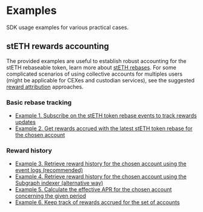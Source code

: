 # Examples

SDK usage examples for various practical cases.

## stETH rewards accounting

The provided examples are useful to establish robust accounting for the stETH rebaseable token, learn more about [stETH rebases](https://docs.lido.fi/contracts/lido/#rebase). For some complicated scenarios of using collective accounts for multiples users (might be applicable for CEXes and custodian services), see the suggested [reward attribution](https://hackmd.io/@lido/rewards-attribution) approaches.

### Basic rebase tracking

- [Example 1. Subscribe on the stETH token rebase events to track rewards updates](rewards/README.md#subscribe-on-the-steth-token-rebase-events-to-track-reward-updates)
- [Example 2. Get rewards accrued with the latest stETH token rebase for the chosen account](rewards/README.md#get-rewards-accrued-with-the-latest-steth-token-rebase-for-the-chosen-account)

### Reward history

- [Example 3. Retrieve reward history for the chosen account using the event logs (recommended)](rewards/README.mdretrieve-reward-history-for-the-particular-account-using-the-event-logs-recommended)
- [Example 4. Retrieve reward history for the chosen account using the Subgraph indexer (alternative way)](rewards/README.md#retrieve-reward-history-for-the-particular-account-using-the-subgraph-indexer-alternative-way)
- [Example 5. Calculate the effective APR for the chosen account concerning the given period](rewards/README.md#calculate-the-effective-apr-for-the-chosen-account-concerning-the-given-period)
- [Example 6. Keep track of rewards accrued for the set of accounts](rewards/README.md#keep-track-of-rewards-accrued-for-the-set-of-accounts)
